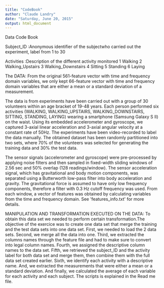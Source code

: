 ```yaml
---
title: "CodeBook"
author: "Claude Landry"
date: "Saturday, June 20, 2015"
output: html_document
---
```

Data Code Book

Subject_ID :Anonymous identifier of the subjectwho carried out the experiment, label from 1 to 30

Activities :Description of the different activity monitored
        1 Walking
        2 Walking_Upstairs
        3 Walking_Downstairs
        4 Sitting
        5 Standing
        6 Laying

The DATA: From the original 561-feature vector with time and frequency domain variables, we only kept 66-feature vector with time and frequency domain variables that are either a mean or a standard deviation of a measurement.

The data is from  experiments have been carried out with a group of 30 volunteers within an age bracket of 19-48 years. Each person performed six activities (WALKING, WALKING_UPSTAIRS, WALKING_DOWNSTAIRS, SITTING, STANDING, LAYING) wearing a smartphone (Samsung Galaxy S II) on the waist. Using its embedded accelerometer and gyroscope, we captured 3-axial linear acceleration and 3-axial angular velocity at a constant rate of 50Hz. The experiments have been video-recorded to label the data manually. The obtained dataset has been randomly partitioned into two sets, where 70% of the volunteers was selected for generating the training data and 30% the test data. 

The sensor signals (accelerometer and gyroscope) were pre-processed by applying noise filters and then sampled in fixed-width sliding windows of 2.56 sec and 50% overlap (128 readings/window). The sensor acceleration signal, which has gravitational and body motion components, was separated using a Butterworth low-pass filter into body acceleration and gravity. The gravitational force is assumed to have only low frequency components, therefore a filter with 0.3 Hz cutoff frequency was used. From each window, a vector of features was obtained by calculating variables from the time and frequency domain. See 'features_info.txt' for more details. 

MANIPULATION AND TRANSFORMATION EXECUTED ON THE DATA: To obtain this data set we needed to perform certain transformation.The objective of the exercice was to create one data set that merge the training and the test data sets into one data set. 
First, we needed to load the 2 data sets. 
Second, we merge all the data into one. 
Third, we extracted the columns names through the feature file and had to make sure to convert into legal column names.
Fourth, we assigned the descriptive column names to the data set.
Fifth, we retrieved the subject_ID and the activity label for both data set and merge them, then combine them with the full data set created earlier. 
Sixth, we identify each activity with a descriptive name. And, we extracted the measurements that were either a mean or a standard deviation. 
And finally, we calculated the average of each variable for each activity and each subject. 
The scripts is explained in the Read me file.

